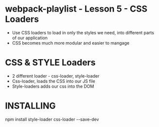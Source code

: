 # webpack-playlist - Lesson 5 - CSS Loaders

- Use CSS loaders to load in only the styles we need, into different parts of our application
- CSS becomes much more modular and easier to mangage

# CSS & STYLE Loaders

- 2 different loader - css-loader, style-loader
- Css-loader, loads the CSS into our JS file
- Style-loaders adds our css into the DOM

# INSTALLING

npm install style-loader css-loader --save-dev
